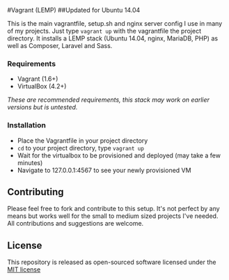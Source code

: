 #Vagrant (LEMP)
##Updated for Ubuntu 14.04

This is the main vagrantfile, setup.sh and nginx server config I use in many of my projects. Just type `vagrant up` with the vagrantfile the project directory. It installs a LEMP stack (Ubuntu 14.04, nginx, MariaDB, PHP) as well as Composer, Laravel and Sass.

### Requirements ###
* Vagrant (1.6+)
* VirtualBox (4.2+)

*These are recommended requirements, this stack may work on earlier versions but is untested.*

### Installation ###
* Place the Vagrantfile in your project directory
* `cd` to your project directory, type `vagrant up`
* Wait for the virtualbox to be provisioned and deployed (may take a few minutes)
* Navigate to 127.0.0.1:4567 to see your newly provisioned VM

## Contributing

Please feel free to fork and contribute to this setup. It's not perfect by any means but works well for the small to medium sized projects I've needed. All contributions and suggestions are welcome.

## License

This repository is released as open-sourced software licensed under the [MIT license](http://opensource.org/licenses/MIT)
